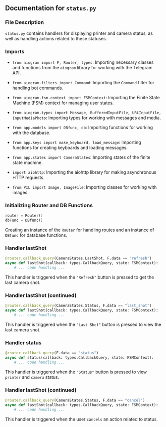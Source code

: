 ## Documentation for `status.py`

### File Description

`status.py` contains handlers for displaying printer and camera status, as well as handling actions related to these statuses.

### Imports

- `from aiogram import F, Router, types`: Importing necessary classes and functions from the `aiogram` library for working with the Telegram API.

- `from aiogram.filters import Command`: Importing the `Command` filter for handling bot commands.

- `from aiogram.fsm.context import FSMContext`: Importing the Finite State Machine (FSM) context for managing user states.

- `from aiogram.types import Message, BufferedInputFile, URLInputFile, InputMediaPhoto`: Importing types for working with messages and media.

- `from app.models import DBfunc, db`: Importing functions for working with the database.

- `from app.keys import make_keyboard, load_message`: Importing functions for creating keyboards and loading messages.

- `from app.states import CameraStates`: Importing states of the finite state machine.

- `import aiohttp`: Importing the aiohttp library for making asynchronous HTTP requests.

- `from PIL import Image, ImageFile`: Importing classes for working with images.

### Initializing Router and DB Functions

```python
router = Router()
dbFunc = DBfunc()
```
Creating an instance of the `Router` for handling routes and an instance of `DBfunc` for database functions.

### Handler lastShot
```python
@router.callback_query(CameraStates.LastShot, F.data == "refresh")
async def lastShot(callback: types.CallbackQuery, state: FSMContext):
    # ... code handling ...
```
This handler is triggered when the `"Refresh"` button is pressed to get the last camera shot.

### Handler lastShot (continued)
```python
@router.callback_query(CameraStates.Status, F.data == "last_shot")
async def lastShot(callback: types.CallbackQuery, state: FSMContext):
    # ... code handling ...
```
This handler is triggered when the `"Last Shot"` button is pressed to view the last camera shot.

### Handler status
```python
@router.callback_query(F.data == "status")
async def status(callback: types.CallbackQuery, state: FSMContext):
    # ... code handling ...
```
This handler is triggered when the `"Status"` button is pressed to view `printer` and `camera` status.

### Handler lastShot (continued)
```python
@router.callback_query(CameraStates.Status, F.data == "cancel")
async def lastShot(callback: types.CallbackQuery, state: FSMContext):
    # ... code handling ...
```
This handler is triggered when the user `cancels` an action related to status.